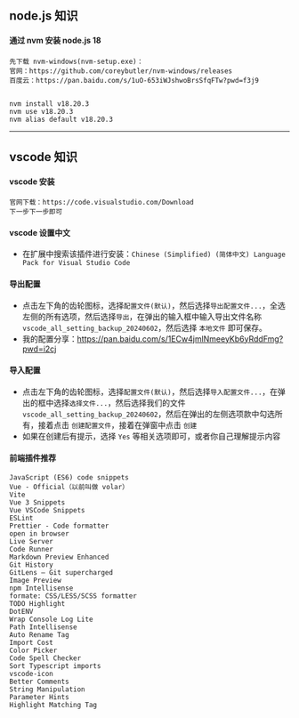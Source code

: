 
## node.js 知识


#### 通过 nvm 安装 node.js 18

```
先下载 nvm-windows(nvm-setup.exe)：
官网：https://github.com/coreybutler/nvm-windows/releases
百度云：https://pan.baidu.com/s/1uO-653iWJshwoBrsSfqFTw?pwd=f3j9


nvm install v18.20.3
nvm use v18.20.3
nvm alias default v18.20.3
```

-------------------------------------------------------------------

## vscode 知识

#### vscode 安装


```
官网下载：https://code.visualstudio.com/Download
下一步下一步即可
```

#### vscode 设置中文

- 在扩展中搜索该插件进行安装：`Chinese (Simplified) (简体中文) Language Pack for Visual Studio Code`

#### 导出配置

- 点击左下角的齿轮图标，选择`配置文件(默认)`，然后选择`导出配置文件...`，全选左侧的所有选项，然后选择`导出`，在弹出的输入框中输入导出文件名称 `vscode_all_setting_backup_20240602`，然后选择 `本地文件` 即可保存。
- 我的配置分享：<https://pan.baidu.com/s/1ECw4jmlNmeeyKb6yRddFmg?pwd=i2cj>

#### 导入配置

- 点击左下角的齿轮图标，选择`配置文件(默认)`，然后选择`导入配置文件...`，在弹出的框中选择`选择文件...`，然后选择我们的文件 `vscode_all_setting_backup_20240602`，然后在弹出的左侧选项款中勾选所有，接着点击 `创建配置文件`，接着在弹窗中点击 `创建`
- 如果在创建后有提示，选择 `Yes` 等相关选项即可，或者你自己理解提示内容


#### 前端插件推荐

```
JavaScript (ES6) code snippets
Vue - Official（以前叫做 volar）
Vite
Vue 3 Snippets
Vue VSCode Snippets
ESLint
Prettier - Code formatter
open in browser
Live Server
Code Runner
Markdown Preview Enhanced
Git History
GitLens — Git supercharged
Image Preview
npm Intellisense
formate: CSS/LESS/SCSS formatter
TODO Highlight
DotENV
Wrap Console Log Lite
Path Intellisense
Auto Rename Tag
Import Cost
Color Picker
Code Spell Checker
Sort Typescript imports
vscode-icon
Better Comments
String Manipulation
Parameter Hints
Highlight Matching Tag
```